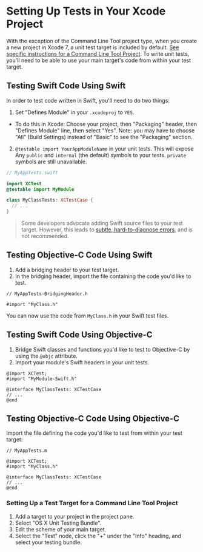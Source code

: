 # Setting Up Tests in Your Xcode Project

With the exception of the Command Line Tool project type, when you create a new project in Xcode 7, a unit test target is included
by default. [See specific instructions for a Command Line Tool Project](#setting-up-a-test-target-for-a-command-line-tool-project). To write unit tests, you'll need to be able to use your main
target's code from within your test target.

## Testing Swift Code Using Swift

In order to test code written in Swift, you'll need to do two things:

1. Set "Defines Module" in your `.xcodeproj` to `YES`.

  * To do this in Xcode: Choose your project, then "Packaging" header,
    then "Defines Module" line, then select "Yes". Note: you may have 
    to choose "All" (Build Settings) instead of "Basic" to see the
    "Packaging" section.

2. `@testable import YourAppModuleName` in your unit tests. This will expose Any `public` and `internal` (the default)
   symbols to your tests. `private` symbols are still unavailable.

```swift
// MyAppTests.swift

import XCTest
@testable import MyModule

class MyClassTests: XCTestCase {
  // ...
}
```

> Some developers advocate adding Swift source files to your test target.
However, this leads to [subtle, hard-to-diagnose
errors](https://github.com/Quick/Quick/issues/91), and is not
recommended.

## Testing Objective-C Code Using Swift

1. Add a bridging header to your test target.
2. In the bridging header, import the file containing the code you'd like to test.

```objc
// MyAppTests-BridgingHeader.h

#import "MyClass.h"
```

You can now use the code from `MyClass.h` in your Swift test files.

## Testing Swift Code Using Objective-C

1. Bridge Swift classes and functions you'd like to test to Objective-C by
   using the `@objc` attribute.
2. Import your module's Swift headers in your unit tests.

```objc
@import XCTest;
#import "MyModule-Swift.h"

@interface MyClassTests: XCTestCase
// ...
@end
```

## Testing Objective-C Code Using Objective-C

Import the file defining the code you'd like to test from within your test target:

```objc
// MyAppTests.m

@import XCTest;
#import "MyClass.h"

@interface MyClassTests: XCTestCase
// ...
@end
```

### Setting Up a Test Target for a Command Line Tool Project

1. Add a target to your project in the project pane.
2. Select "OS X Unit Testing Bundle".
3. Edit the scheme of your main target.
4. Select the "Test" node, click the "+" under the "Info" heading, and select
   your testing bundle.
